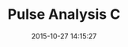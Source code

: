 ---
layout: lab-single.hbs
title: Pulse Analysis C
date: 2015-10-27 14:15:27
description: Visualization to aid the parsing, cleaning and analysis of pulse data. Variation C.
image: https://farm1.staticflickr.com/608/22324186539_1987cbcd95_b.jpg
thumb: https://farm1.staticflickr.com/608/22324186539_1987cbcd95.jpg
tags:
  - pulse
  - dataset-pulse
---